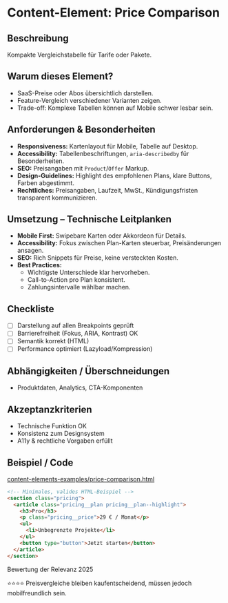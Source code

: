 # Content-Element: Price Comparison

## Beschreibung
Kompakte Vergleichstabelle für Tarife oder Pakete.

## Warum dieses Element?
- SaaS-Preise oder Abos übersichtlich darstellen.
- Feature-Vergleich verschiedener Varianten zeigen.
- Trade-off: Komplexe Tabellen können auf Mobile schwer lesbar sein.

## Anforderungen & Besonderheiten
- **Responsiveness:** Kartenlayout für Mobile, Tabelle auf Desktop.
- **Accessibility:** Tabellenbeschriftungen, `aria-describedby` für Besonderheiten.
- **SEO:** Preisangaben mit `Product`/`Offer` Markup.
- **Design-Guidelines:** Highlight des empfohlenen Plans, klare Buttons, Farben abgestimmt.
- **Rechtliches:** Preisangaben, Laufzeit, MwSt., Kündigungsfristen transparent kommunizieren.

## Umsetzung – Technische Leitplanken
- **Mobile First:** Swipebare Karten oder Akkordeon für Details.
- **Accessibility:** Fokus zwischen Plan-Karten steuerbar, Preisänderungen ansagen.
- **SEO:** Rich Snippets für Preise, keine versteckten Kosten.
- **Best Practices:**
  - Wichtigste Unterschiede klar hervorheben.
  - Call-to-Action pro Plan konsistent.
  - Zahlungsintervalle wählbar machen.

## Checkliste
- [ ] Darstellung auf allen Breakpoints geprüft
- [ ] Barrierefreiheit (Fokus, ARIA, Kontrast) OK
- [ ] Semantik korrekt (HTML)
- [ ] Performance optimiert (Lazyload/Kompression)

## Abhängigkeiten / Überschneidungen
- Produktdaten, Analytics, CTA-Komponenten

## Akzeptanzkriterien
- Technische Funktion OK
- Konsistenz zum Designsystem
- A11y & rechtliche Vorgaben erfüllt

## Beispiel / Code
[content-elements-examples/price-comparison.html](../content-elements-examples/price-comparison.html)

```html
<!-- Minimales, valides HTML-Beispiel -->
<section class="pricing">
  <article class="pricing__plan pricing__plan--highlight">
    <h3>Pro</h3>
    <p class="pricing__price">29 € / Monat</p>
    <ul>
      <li>Unbegrenzte Projekte</li>
    </ul>
    <button type="button">Jetzt starten</button>
  </article>
</section>
```

Bewertung der Relevanz 2025

⭐⭐⭐⭐ Preisvergleiche bleiben kaufentscheidend, müssen jedoch mobilfreundlich sein.
